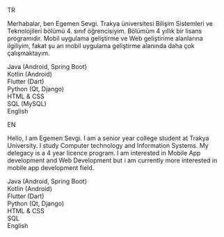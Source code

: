 
TR

Merhabalar, ben Egemen Sevgi. Trakya üniversitesi Bilişim Sistemleri ve Teknolojileri bölümü 4. sınıf öğrencisiyim. Bölümüm 4 yıllık bir lisans programıdır. Mobil uygulama geliştirme ve Web geliştirime alanlarına
ilgiliyim, fakat şu an mobil uygulama geliştirme alanında daha çok çalışmaktayım.

Java (Android, Spring Boot) <br>
Kotlin (Android)  <br> 
Flutter (Dart)  <br> 
Python (Qt, Django)  <br>
HTML & CSS <br> 
SQL (MySQL) <br>
English <br>


EN

Hello, I am Egemen Sevgi. I am a senior year college student at Trakya University. I study Computer technology and Information Systems. My delegacy is a 4 year licence program. I am interested in Mobile App development and Web Development but i am currently more interested in mobile app development field. 

Java (Android, Spring Boot) <br>
Kotlin (Android)  <br> 
Flutter (Dart)  <br> 
Python (Qt, Django)  <br>
HTML & CSS <br>
SQL <br>
English 





